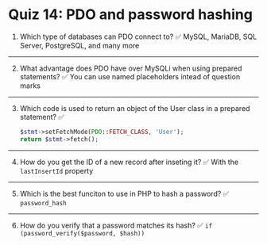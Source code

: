 # Quiz 14: PDO and password hashing

1. Which type of databases can PDO connect to?
   ✅ MySQL, MariaDB, SQL Server, PostgreSQL, and many more

---

2. What advantage does PDO have over MySQLi when using prepared statements?
   ✅ You can use named placeholders intead of question marks

---

3. Which code is used to return an object of the User class in a prepared statement?
   ✅ 

   ```php
   $stmt->setFetchMode(PDO::FETCH_CLASS, 'User');
   return $stmt->fetch();
   ```
---

4. How do you get the ID of a new record after inseting it?
   ✅ With the `lastInsertId` property

---

5. Which is the best funciton to use in PHP to hash a password?
   ✅ `password_hash`

---

6. How do you verify that a password matches its hash? 
   ✅ `if (password_verify($password, $hash))`

